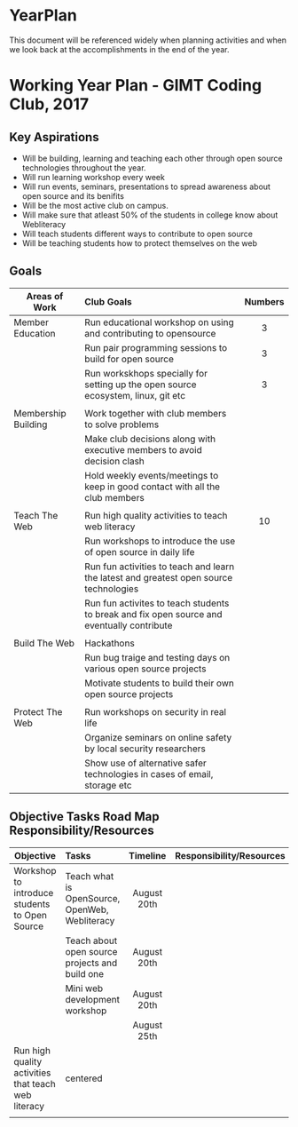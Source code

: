 # YearPlan
This document will be referenced widely when planning activities and when we look back at the accomplishments in the end of the year.

# Working Year Plan  - GIMT Coding Club, 2017

## Key Aspirations

* Will be building, learning and teaching each other through open source technologies throughout the year.
* Will run learning workshop every week
* Will run events, seminars, presentations to spread awareness about open source and its benifits
* Will be the most active club on campus.
* Will make sure that atleast 50% of the students in college know about Webliteracy
* Will teach students different ways to contribute to open source
* Will be teaching students how to protect themselves on the web

## Goals

| Areas of Work     | Club Goals              | Numbers |
| ---------------   |:-------------------------| :------:|
| Member Education  | Run educational workshop on using and contributing to opensource |3|
|                   | Run pair programming sessions to build for open source |3|
|                   | Run workskhops specially for setting up the open source ecosystem, linux, git etc |3|
|                   |                                                                                                                | |
| Membership Building | Work together with club members to solve problems                                                            | |
|                   |   Make club decisions along with executive members to avoid decision clash                                     | |
|                   |   Hold weekly events/meetings to keep in good contact with all the club members                                | |
|                   |                                                                                                                | |
| Teach The Web     |   Run high quality activities to teach web literacy                                                            |10|
|                   |   Run workshops to introduce the use of open source in daily life                                                  | |
|                   |   Run fun activities to teach and learn the latest and greatest open source technologies | |
|                   |   Run fun activites to teach students to break and fix open source and eventually contribute                   | |
|                   |                                                                                                                | |
| Build The Web     |   Hackathons                                                                                                   | |
|                   |   Run bug traige and testing days on various open source projects                                              | |
|                   |   Motivate students to build their own open source projects                                                    | |
|                   |                                                                                                                | |
| Protect The Web   |   Run workshops on security in real life                                                                       | |
|                   |   Organize seminars on online safety by local security researchers                                             | |
|                   |   Show use of alternative safer technologies in cases of email, storage etc                                    | |

## Objective	Tasks	Road Map	Responsibility/Resources

| Objective        | Tasks              | Timeline  |  Responsibility/Resources |
| ---------------- |:-------------------| :--------:|:--------------------------|
| Workshop to introduce students to Open Source  | Teach what is OpenSource, OpenWeb, Webliteracy | August 20th | |
| | Teach about open source projects and build one | August 20th | |
| | Mini web development workshop | August 20th | |
|                                                |                                     | August 25th   | |
| Run high quality activities that teach web literacy| centered      |   |
|  |   |   |




